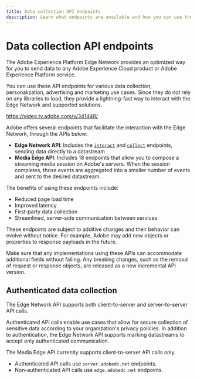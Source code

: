```yaml
---
title: Data collection API endpoints
description: Learn what endpoints are available and how you can use them.
---
```

# Data collection API endpoints

The Adobe Experience Platform Edge Network provides an optimized way for you to send data to any Adobe Experience Cloud product or Adobe Experience Platform service.

You can use these API endpoints for various data collection, personalization, advertising and marketing use cases. Since they do not rely on any libraries to load, they provide a lightning-fast way to interact with the Edge Network and supported solutions.

<Media slots="video"/>

<https://video.tv.adobe.com/v/341448/>

Adobe offers several endpoints that facilitate the interaction with the Edge Network, through the APIs below:

* **Edge Network API**: Includes the [`interact`](interact/index.md) and [`collect`](collect/index.md) endpoints, sending data directly to a datastream
* **Media Edge API**: Includes 18 endpoints that allow you to compose a streaming media session on Adobe's servers. When the session completes, those events are aggregated into a smaller number of events and sent to the desired datastream.

The benefits of using these endpoints include:

* Reduced page load time
* Improved latency
* First-party data collection
* Streamlined, server-side communication between services

<InlineAlert variant="warning" slots="text" />

These endpoints are subject to additive changes and their behavior can evolve without notice. For example, Adobe may add new objects or properties to response payloads in the future.

Make sure that any implementations using these APIs can accommodate additional fields without failing. Any breaking changes, such as the removal of request or response objects, are released as a new incremental API version.

## Authenticated data collection

The Edge Network API supports both client-to-server and server-to-server API calls.

Authenticated API calls enable use cases that allow for secure collection of sensitive data according to your organization's privacy policies. In addition to authentication, the Edge Network API supports marking datastreams to accept only authenticated communication.

The Media Edge API currently supports client-to-server API calls only.

* Authenticated API calls use `server.adobedc.net` endpoints.
* Non-authenticated API calls use `edge.adobedc.net` endpoints.
